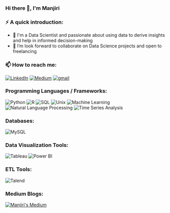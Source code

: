 ### Hi there 👋, I'm Manjiri

### ⚡️ A quick introduction:
- 🔭 I'm a Data Scientist and passionate about using data to derive insights and help in informed decision-making
- 👯 I’m look forward to collaborate on Data Science projects and open to freelancing


### 📫 How to reach me:
[![LinkedIn](https://img.shields.io/badge/LinkedIn-0077B5?style=for-the-badge&logo=linkedin&logoColor=white)](https://www.linkedin.com/in/manjiri-gujar/)
[![Medium](https://img.shields.io/badge/Medium-333333?style=for-the-badge&logo=medium&logoColor=white)](https://medium.com/@manjirigujar)
<a href="mailto:manjirigujar@gmail.com">
<img src="https://img.shields.io/badge/email%20me-EA4335?style=for-the-badge&logo=gmail&logoColor=white" alt="gmail" />
</a>


### Programming Languages / Frameworks: 
<div align="left">
<img src="https://img.shields.io/badge/Python-3776AB?style=for-the-badge&logo=python&logoColor=white" alt="Python" />
<img src="https://img.shields.io/badge/R-276DC3?style=for-the-badge&logo=r&logoColor=white" alt="R" />
<img src="https://img.shields.io/badge/SQL-407AFC?style=for-the-badge&logo=sql&logoColor=white" alt="SQL" />
<img src="https://img.shields.io/badge/UNIX-172B4D?style=for-the-badge&logo=unix&logoColor=white" alt="Unix" />
<img src="https://img.shields.io/badge/Machine%20Learning-FF9E64?style=for-the-badge" alt="Machine Learning" />
<img src="https://img.shields.io/badge/Natural%20Language%20Processing-F58A77?style=for-the-badge" alt="Natural Language Processing" />
<img src="https://img.shields.io/badge/Time%20Series%20Analysis-00D4FF?style=for-the-badge" alt="Time Series Analysis" />
</div>

### Databases: 
<div align="left">
<img src="https://img.shields.io/badge/MySQL-217346?style=for-the-badge&logo=mysql&logoColor=white" alt="MySQL" />
</div>

### Data Visualization Tools: 
<div align="left">
<img src="https://img.shields.io/badge/Tableau-3776AB?style=for-the-badge&logo=tableau&logoColor=white" alt="Tableau" />
<img src="https://img.shields.io/badge/Power%20BI-276DC3?style=for-the-badge&logo=powerbi&logoColor=white" alt="Power BI" />
</div>

### ETL Tools: 
<div align="left">
<img src="https://img.shields.io/badge/Talend-3776AB?style=for-the-badge&logo=talend&logoColor=white" alt="Talend" />
</div>


### Medium Blogs:
[![Manjiri's Medium](https://github-readme-medium.vercel.app/?username=manjirigujar&limit=3)](https://medium.com/@manjirigujar)



<!--
**manjirigujar/manjirigujar** is a ✨ _special_ ✨ repository because its `README.md` (this file) appears on your GitHub profile.

Here are some ideas to get you started:

- 🔭 I’m 
- 🌱 I’m currently learning ...
- 👯 I’m looking to collaborate on ...
- 🤔 I’m looking for help with ...
- 💬 Ask me about ...
- 📫 How to reach me: ...
- 😄 Pronouns: ...
- ⚡ Fun fact: ...
-->
